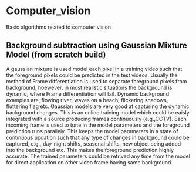 # Computer_vision
Basic algorithms related to computer vision

## Background subtraction using Gaussian Mixture Model (from scratch build)
A gaussian mixture is used model each pixel in a training video such that the foreground pixels could be predicted in the test videos. Usually the method of Frame differentiation is used to separate foreground pixels from background, hoewever, in most realistic situations the background is dynamic, where Frame differentiation will fail. Dynamic background examples are, flowing river, waves on a beach, flickering shadows, fluttering flag etc. Gaussian models are very good at capturing the dynamic background changes.
This is an online training model which could be eaisly integrated with a source producing frames continuously (e.g.,CCTV). Each incoming frame is used to tune in the model parameters and the foreground prediction runs parallely. This keeps the model parameters in a state of continuous updation such that any type of changes in background could be captured, e.g., day-night shifts, seasonal shifts, new object being added into the background etc. This makes the foreground prediction highly accurate. The trained parameters could be retrived any time from the model for direct application on other video frame having same background. 
